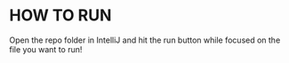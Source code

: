 # HOW TO RUN
Open the repo folder in IntelliJ and hit the run button while focused on the file you want to run! 